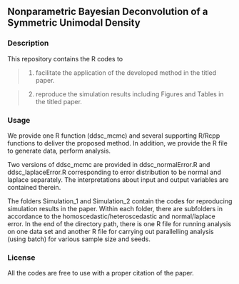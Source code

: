 ## Nonparametric Bayesian Deconvolution of a Symmetric Unimodal Density
### Description
This repository contains the R codes to 
> 1. facilitate the application of the developed method in the titled paper. 

> 2. reproduce the simulation results including Figures and Tables in the titled paper. 
### Usage
We provide one R function (ddsc_mcmc) and several supporting R/Rcpp functions to deliver the proposed method. In addition, we provide the R file to generate data, perform analysis.

Two versions of ddsc_mcmc are provided in ddsc_normalError.R and ddsc_laplaceError.R corresponding to error distribution to be normal and laplace separately. The interpretations about input and output variables are contained therein. 

The folders Simulation_1 and Simulation_2 contain the codes for reproducing simulation results in the paper. Within each folder, there are subfolders in accordance to the homoscedastic/heteroscedastic and normal/laplace error. In the end of the directory path, there is one R file for running analysis on one data set and another R file for carrying out parallelling analysis (using batch) for various sample size and seeds.   

### License
All the codes are free to use with a proper citation of the paper. 
